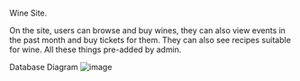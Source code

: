Wine Site. 

On the site, users can browse and buy wines, they can also view events in the past month and buy tickets for them. They can also see recipes suitable for wine. All these things pre-added by admin.



Database Diagram
![image](https://github.com/nadeto26/Project/assets/137156851/cf79b2bc-4af5-45ca-9c79-0d78e2dde993)


